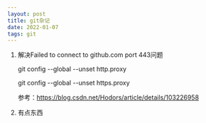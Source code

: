 ```yaml
---
layout: post
title: git杂记
date: 2022-01-07
tags: git
---
```


1. 解决Failed to connect to github.com port 443问题

   git config --global --unset http.proxy

   git config --global --unset https.proxy

   参考：https://blog.csdn.net/Hodors/article/details/103226958
   
2. 有点东西